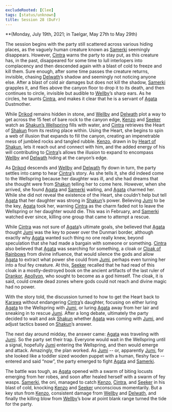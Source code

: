 ```yaml
---
excludeRooted: [Clee]
tags: [status/unknown]
title: Session 28 (DuFr)
---
```



**(Monday, July 19th, 2021; in Taelgar, May 27th to May 29th)

The session begins with the party still scattered across various hiding places, as the vaguely human creature known as [Samerki](<../../../people/other-nonhumans/samerki.md>) seemingly disappears. However, [Cintra](<../../../people/dunmari/cintra.md>) warns the party to stay put, as this creature has, in the past, disappeared for some time to lull interlopers into complacency and then descended again with a blast of cold to freeze and kill them. Sure enough, after some time passes the creature returns, invisible, chasing [Delwath](<../../../people/pcs/dunmar-fellowship/delwath.md>)’s shadow and seemingly not noticing anyone else. After a blast of cold air damages but does not kill the shadow, [Samerki](<../../../people/other-nonhumans/samerki.md>) grapples it, and flies above the canyon floor to drop it to its death, and then continues to circle, invisible but audible to [Wellby](<../../../people/pcs/dunmar-fellowship/wellby.md>)’s sharp ears. As he circles, he taunts [Cintra](<../../../people/dunmari/cintra.md>), and makes it clear that he is a servant of [Agata](<../../../people/fey/agata.md>) Dustmother.

While [Drikod](<../../../people/pcs/dunmar-fellowship/guests/drikod.md>) remains hidden in stone, and [Wellby](<../../../people/pcs/dunmar-fellowship/wellby.md>) and [Delwath](<../../../people/pcs/dunmar-fellowship/delwath.md>) plot a way to get across the 15 feet of bare rock to the canyon edge, [Kenzo](<../../../people/pcs/dunmar-fellowship/kenzo.md>) and [Seeker](<../../../people/pcs/dunmar-fellowship/seeker.md>) watch as [Shakun’s Wellspring](<../../../gazetteer/greater-dunmar/realms/dunmar/eastern-dunmar/shakuns-wellspring.md>) fills with water, and [Cintra](<../../../people/dunmari/cintra.md>) retrieves the Heart of [Shakun](<../../../cosmology/gods/incorporeal-gods/dunmari/shakun.md>) from its resting place within. Using the Heart, she begins to spin a web of illusion that expands to fill the canyon, creating an impenetrable mess of jumbled rocks and tangled rubble. [Kenzo](<../../../people/pcs/dunmar-fellowship/kenzo.md>), drawn in by [Heart of Shakun](<../../../things/artifacts-of-power/heart-of-shakun.md>), lets it reach out and connect with him, and the added energy of his will contributing to [Cintra](<../../../people/dunmari/cintra.md>)’s allows the illusion to expand to encompass [Wellby](<../../../people/pcs/dunmar-fellowship/wellby.md>) and [Delwath](<../../../people/pcs/dunmar-fellowship/delwath.md>) hiding at the canyon’s edge. 

As [Drikod](<../../../people/pcs/dunmar-fellowship/guests/drikod.md>) descends and [Wellby](<../../../people/pcs/dunmar-fellowship/wellby.md>) and [Delwath](<../../../people/pcs/dunmar-fellowship/delwath.md>) fly down in turn, the party settles into camp to hear [Cintra](<../../../people/dunmari/cintra.md>)’s story. As she tells it, she did indeed come to the Wellspring because her daughter was ill, and she had dreams that she thought were from [Shakun](<../../../cosmology/gods/incorporeal-gods/dunmari/shakun.md>) telling her to come here. However, when she arrived, she found [Agata](<../../../people/fey/agata.md>) and [Samerki](<../../../people/other-nonhumans/samerki.md>) waiting, and [Agata](<../../../people/fey/agata.md>) charmed her. While she did not reveal the existence of the Heart, she couldn’t help but tell [Agata](<../../../people/fey/agata.md>) that her daughter was strong in [Shakun](<../../../cosmology/gods/incorporeal-gods/dunmari/shakun.md>)’s power. Believing [Jumi](<../../../people/dunmari/jumi.md>) to be the key, [Agata](<../../../people/fey/agata.md>) took her, warning [Cintra](<../../../people/dunmari/cintra.md>) as the charm faded not to leave the Wellspring or her daughter would die. This was in February, and [Samerki](<../../../people/other-nonhumans/samerki.md>) watched ever since, killing one group that came to attempt a rescue. 

While [Cintra](<../../../people/dunmari/cintra.md>) was not sure of [Agata](<../../../people/fey/agata.md>)’s ultimate goals, she believed that [Agata](<../../../people/fey/agata.md>) thought [Jumi](<../../../people/dunmari/jumi.md>) was the key to power over the Dunmari border, although exactly why [Agata](<../../../people/fey/agata.md>) wanted such thing no one really knew, beyond speculation that she had made a bargain with someone or something. [Cintra](<../../../people/dunmari/cintra.md>) also believed that [Agata](<../../../people/fey/agata.md>) was searching for something, a cloak or [Cloak of Rainbows](<../../../things/artifacts-of-power/cloak-of-rainbows.md>) from divine influence, that would silence the gods and allow [Agata](<../../../people/fey/agata.md>) to extract what power she could from [Jumi](<../../../people/dunmari/jumi.md>), perhaps even turning her into a foul fey creature. At this, [Seeker](<../../../people/pcs/dunmar-fellowship/seeker.md>) recalled that he had read of this cloak in a mostly-destroyed book on the ancient artifacts of the last ruler of [Drankor](<../../../history/drankorian-era/drankor.md>), [Apollyon](<../../../people/historical-figures/drankorian-emperors/apollyon.md>), who sought to become as a god himself. The cloak, it is said, could create dead zones where gods could not reach and divine magic had no power.

With the story told, the discussion turned to how to get the Heart back to [Karawa](<../../../gazetteer/greater-dunmar/realms/dunmar/eastern-dunmar/karawa.md>) without endangering [Cintra](<../../../people/dunmari/cintra.md>)’s daughter, focusing on either luring [Agata](<../../../people/fey/agata.md>) to the Wellspring with [Jumi](<../../../people/dunmari/jumi.md>), or luring [Agata](<../../../people/fey/agata.md>) away from her lair and sneaking in to rescue [Jumi](<../../../people/dunmari/jumi.md>). After a long debate, ultimately the party decided to wait and ask [Shakun](<../../../cosmology/gods/incorporeal-gods/dunmari/shakun.md>) whether [Agata](<../../../people/fey/agata.md>) was coming with [Jumi](<../../../people/dunmari/jumi.md>), and adjust tactics based on [Shakun](<../../../cosmology/gods/incorporeal-gods/dunmari/shakun.md>)’s answer.

The next day around midday, the answer came: [Agata](<../../../people/fey/agata.md>) was traveling with [Jumi](<../../../people/dunmari/jumi.md>). So the party set their trap. Everyone would wait in the Wellspring until a signal, hopefully [Jumi](<../../../people/dunmari/jumi.md>) entering the Wellspring, and then would emerge and attack. Amazingly, the plan worked. As [Jumi](<../../../people/dunmari/jumi.md>) -- or, apparently [Jumi](<../../../people/dunmari/jumi.md>), for she looked like a toddler sized wooden puppet with a human, fleshy face -- entered and said “now”, the party emerged to fight [Agata](<../../../people/fey/agata.md>) and [Samerki](<../../../people/other-nonhumans/samerki.md>). 

The battle was tough, as [Agata](<../../../people/fey/agata.md>) opened with a swarm of biting locusts emerging from her robes, and soon after healed herself with a swarm of fey wasps. [Samerki](<../../../people/other-nonhumans/samerki.md>), the oni, managed to catch [Kenzo](<../../../people/pcs/dunmar-fellowship/kenzo.md>), [Cintra](<../../../people/dunmari/cintra.md>), and [Seeker](<../../../people/pcs/dunmar-fellowship/seeker.md>) in his blast of cold, knocking [Kenzo](<../../../people/pcs/dunmar-fellowship/kenzo.md>) and [Seeker](<../../../people/pcs/dunmar-fellowship/seeker.md>) unconscious momentarily. But a key stun from [Kenzo](<../../../people/pcs/dunmar-fellowship/kenzo.md>), consistent damage from [Wellby](<../../../people/pcs/dunmar-fellowship/wellby.md>) and [Delwath](<../../../people/pcs/dunmar-fellowship/delwath.md>), and finally the killing blow from [Wellby](<../../../people/pcs/dunmar-fellowship/wellby.md>)’s bow at point blank range turned the tide for the party.